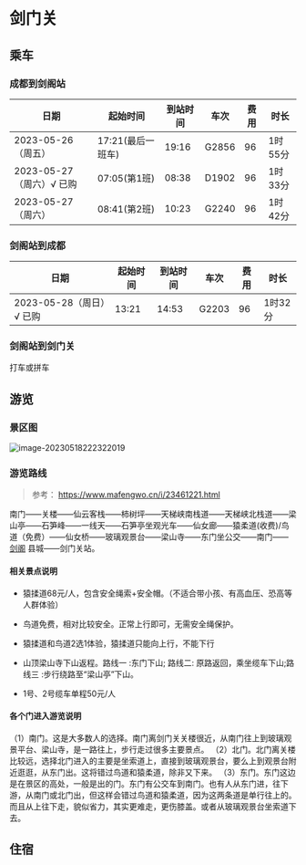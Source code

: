# 剑门关
## 乘车
### 成都到剑阁站

| 日期 | 起始时间 | 到站时间 | 车次 | 费用 | 时长 |
| ---- | -------- | -------- | ---- | ---- | ---- |
| 2023-05-26（周五） | 17:21(最后一班车) | 19:16 | G2856 | 96 | 1时55分 |
| 2023-05-27（周六）√ 已购 | 07:05(第1班)      | 08:38    | D1902 | 96   | 1时33分 |
| 2023-05-27（周六） | 08:41(第2班)      | 10:23    | G2240 | 96   | 1时42分 |

### 剑阁站到成都 

| 日期               | 起始时间 | 到站时间 | 车次  | 费用 | 时长    |
| ------------------ | -------- | -------- | ----- | ---- | ------- |
| 2023-05-28（周日）√ 已购 | 13:21    | 14:53    | G2203 | 96   | 1时32分 |




### 剑阁站到剑门关

打车或拼车

## 游览

### 景区图

![image-20230518222322019](assets/image-20230518222322019.png)



### 游览路线

> 参考： https://www.mafengwo.cn/i/23461221.html

南门——关楼——仙云客栈——柿树坪——天梯峡南栈道——天梯峡北栈道——梁山亭——石笋峰——一线天——石笋亭坐观光车——仙女廊——猿柔道(收费)/鸟道（免费）——仙女桥——玻璃观景台——梁山寺——东门坐公交——南门—— [剑阁](https://www.mafengwo.cn/travel-scenic-spot/mafengwo/15981.html) 县城——剑门关站。



#### 相关景点说明

- 猿揉道68元/人，包含安全绳索+安全帽。（不适合带小孩、有高血压、恐高等人群体验）

- 鸟道免费，相对比较安全。正常上行即可，无需安全绳保护。

- 猿揉道和鸟道2选1体验，猿揉道只能向上行，不能下行

- 山顶梁山寺下山返程。路线一 :东门下山; 路线二: 原路返回，乘坐缆车下山;路线三 :步行绕路至“梁山亭”下山。

- 1号、2号缆车单程50元/人

   

#### 各个门进入游览说明

（1）南门。这是大多数人的选择。南门离剑门关关楼很近，从南门往上到玻璃观景平台、梁山寺，是一路往上，步行走过很多主要景点。
（2）北门。北门离关楼比较远，选择北门进入的主要是坐索道上，直接到玻璃观景台，要么上到观景台附近逛逛，从东门出。这将错过鸟道和猿柔道，除非又下来。
（3）东门。东门这边是在景区的高处，一般是出的门。东门有公交车到南门。也有人从东门进，往下游，从南门或北门出，但这样会错过鸟道和猿柔道，因为这两条道是单行往上的。而且从上往下走，貌似省力，其实更难走，更伤膝盖。或者从玻璃观景台坐索道下去。

## 住宿